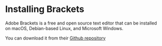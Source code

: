 # Installing Brackets

Adobe Brackets is a free and open source text editor that can be installed on macOS, Debian-based Linux, and Microsoft Windows.

You can download it from their [Github repository](https://github.com/adobe/brackets/releases)

